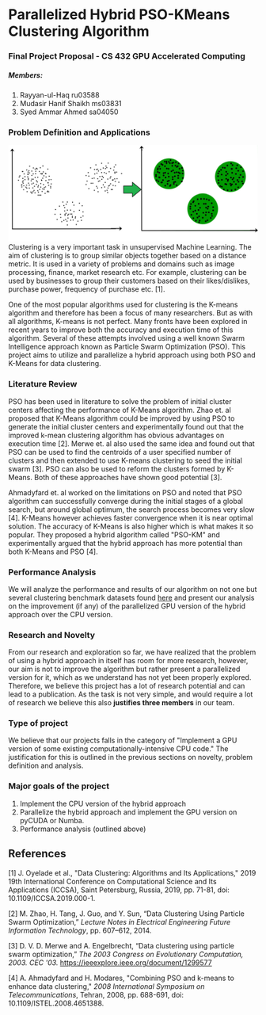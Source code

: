 
# Parallelized Hybrid PSO-KMeans Clustering Algorithm 
### Final Project Proposal - CS 432 GPU Accelerated Computing
##### Members:
1. Rayyan-ul-Haq ru03588
2. Mudasir Hanif Shaikh ms03831
3. Syed Ammar Ahmed sa04050

### Problem Definition and Applications
![Clustering](merge3cluster.jpg)
Clustering is a very important task in unsupervised Machine Learning. The aim of clustering is to group similar objects together based on a distance metric. It is used in a variety of problems and domains such as image processing, finance, market research etc. For example, clustering can be used by businesses to group their customers based on their likes/dislikes, purchase power, frequency of purchase etc. [1].

One of the most popular algorithms used for clustering is the K-means algorithm and therefore has been a focus of many researchers. But as with all algorithms, K-means is not perfect. Many fronts have been explored in recent years to improve both the accuracy and execution time of this algorithm. Several of these attempts involved using a well known Swarm Intelligence approach known as Particle Swarm Optimization (PSO). This project aims to utilize and parallelize a hybrid approach using both PSO and K-Means for data clustering. 


### Literature Review
PSO has been used in literature to solve the problem of initial cluster centers affecting the performance of K-Means algorithm. Zhao et. al proposed that K-Means algorithm could be improved by using PSO to generate the initial cluster centers and experimentally found out that the improved k-mean clustering algorithm has obvious advantages on execution time [2]. Merwe et. al also used the same idea and found out that PSO can be used to find the centroids of a user specified number of clusters and then extended to use K-means clustering to seed the initial swarm [3]. PSO can also be used to reform the clusters formed by K-Means. Both of these approaches have shown good potential [3]. 

Ahmadyfard et. al worked on the limitations on PSO and noted that PSO algorithm can successfully converge during the initial stages of a global search, but around global optimum, the search process becomes very slow [4]. K-Means however achieves faster convergence when it is near optimal solution. The accuracy of K-Means is also higher which is what makes it so popular. They proposed a hybrid algorithm called "PSO-KM" and experimentally argued that the hybrid approach has more potential than both K-Means and PSO [4]. 

### Performance Analysis
We will analyze the performance and results of our algorithm on not one but several clustering benchmark datasets found [here](http://cs.joensuu.fi/sipu/datasets/) and present our analysis on the improvement (if any) of the parallelized GPU version of the hybrid approach over the CPU version. 

### Research and Novelty
From our research and exploration so far, we have realized that the problem of using a hybrid approach in itself has room for more research, however, our aim is not to improve the algorithm but rather present a parallelized version for it, which as we understand has not yet been properly explored. Therefore, we believe this project has a lot of research potential and can lead to a publication. As the task is not very simple, and would require a lot of research we believe this also **justifies three members** in our team.

### Type of project
We believe that our projects falls in the category of "Implement a GPU version of some existing computationally-intensive CPU code." The justification for this is outlined in the previous sections on novelty, problem definition and analysis.

### Major goals of the project
1. Implement the CPU version of the hybrid approach
2. Parallelize the hybrid approach and implement the GPU version on pyCUDA or Numba.
3. Performance analysis (outlined above)

## References
[1] J. Oyelade et al., "Data Clustering: Algorithms and Its Applications," 2019 19th International Conference on Computational Science and Its Applications (ICCSA), Saint Petersburg, Russia, 2019, pp. 71-81, doi: 10.1109/ICCSA.2019.000-1.

[2] M. Zhao, H. Tang, J. Guo, and Y. Sun, “Data Clustering Using Particle Swarm Optimization,” _Lecture Notes in Electrical Engineering Future Information Technology_, pp. 607–612, 2014.

[3] D. V. D. Merwe and A. Engelbrecht, “Data clustering using particle swarm optimization,” _The 2003 Congress on Evolutionary Computation, 2003. CEC '03._ https://ieeexplore.ieee.org/document/1299577

[4] A. Ahmadyfard and H. Modares, "Combining PSO and k-means to enhance data clustering," _2008 International Symposium on Telecommunications_, Tehran, 2008, pp. 688-691, doi: 10.1109/ISTEL.2008.4651388.
